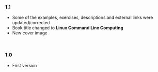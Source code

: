 <br>

### 1.1

* Some of the examples, exercises, descriptions and external links were updated/corrected
* Book title changed to **Linux Command Line Computing**
* New cover image

<br>

### 1.0

* First version

